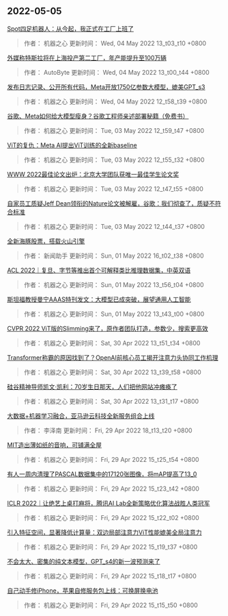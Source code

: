 
## 2022-05-05

 [Spot四足机器人：从今起，我正式在工厂上班了](https://www.jiqizhixin.com/articles/2022-05-04-3)

> 作者： 机器之心  更新时间： Wed, 04 May 2022 13_t03_t10 +0800

 [外媒称特斯拉将在上海投产第二工厂，年产能提升至100万辆](https://www.jiqizhixin.com/articles/2022-05-04-2)

> 作者： AutoByte  更新时间： Wed, 04 May 2022 13_t00_t44 +0800

 [发布日志记录、公开所有代码，Meta开放1750亿参数大模型，媲美GPT_s3](https://www.jiqizhixin.com/articles/2022-05-04)

> 作者： 机器之心  更新时间： Wed, 04 May 2022 12_t58_t39 +0800

 [谷歌、Meta如何给大模型瘦身？谷歌工程师亲述部署秘籍（免费书）](https://www.jiqizhixin.com/articles/2022-05-03-4)

> 作者： 机器之心  更新时间： Tue, 03 May 2022 12_t59_t47 +0800

 [ViT的复仇：Meta AI提出ViT训练的全新baseline](https://www.jiqizhixin.com/articles/2022-05-03-3)

> 作者： 机器之心  更新时间： Tue, 03 May 2022 12_t55_t32 +0800

 [WWW 2022最佳论文出炉：北京大学团队获唯一最佳学生论文奖](https://www.jiqizhixin.com/articles/2022-05-03-2)

> 作者： 机器之心  更新时间： Tue, 03 May 2022 12_t47_t55 +0800

 [自家员工质疑Jeff Dean领衔的Nature论文被解雇，谷歌：我们彻查了，质疑不符合标准](https://www.jiqizhixin.com/articles/2022-05-03)

> 作者： 机器之心  更新时间： Tue, 03 May 2022 12_t44_t37 +0800

 [全新海豚股票，搭载火山引擎](https://www.jiqizhixin.com/articles/2022-05-01-3)

> 作者： 新闻助手  更新时间： Sun, 01 May 2022 16_t02_t38 +0800

 [ACL 2022｜复旦、字节等推出首个可解释类比推理数据集，中英双语](https://www.jiqizhixin.com/articles/2022-05-01-2)

> 作者： 机器之心  更新时间： Sun, 01 May 2022 13_t56_t04 +0800

 [斯坦福教授曼宁AAAS特刊发文：大模型已成突破，展望通用人工智能](https://www.jiqizhixin.com/articles/2022-05-01)

> 作者： 机器之心  更新时间： Sun, 01 May 2022 13_t43_t00 +0800

 [CVPR 2022   ViT版的Slimming来了，原作者团队打造，参数少，搜索更高效](https://www.jiqizhixin.com/articles/2022-04-30-3)

> 作者： 机器之心  更新时间： Sat, 30 Apr 2022 13_t51_t34 +0800

 [Transformer称霸的原因找到了？OpenAI前核心员工揭开注意力头协同工作机理](https://www.jiqizhixin.com/articles/2022-04-30-2)

> 作者： 机器之心  更新时间： Sat, 30 Apr 2022 13_t39_t58 +0800

 [硅谷精神导师凯文·凯利：70岁生日那天，人们把他网站冲瘫痪了](https://www.jiqizhixin.com/articles/2022-04-30)

> 作者： 机器之心  更新时间： Sat, 30 Apr 2022 13_t31_t17 +0800

 [大数据+机器学习融合，亚马逊云科技全新服务组合上线](https://www.jiqizhixin.com/articles/2022-04-29-15)

> 作者： 李泽南  更新时间： Fri, 29 Apr 2022 18_t13_t20 +0800

 [MIT造出薄如纸的音响，可铺满全屋](https://www.jiqizhixin.com/articles/2022-04-29-14)

> 作者： 机器之心  更新时间： Fri, 29 Apr 2022 15_t25_t54 +0800

 [有人一周内清理了PASCAL数据集中的17120张图像，将mAP提高了13_0](https://www.jiqizhixin.com/articles/2022-04-29-13)

> 作者： 机器之心  更新时间： Fri, 29 Apr 2022 15_t23_t42 +0800

 [ICLR 2022｜让绝艺上桌打麻将，腾讯AI Lab全新策略优化算法战胜人类冠军](https://www.jiqizhixin.com/articles/2022-04-29-12)

> 作者： 机器之心  更新时间： Fri, 29 Apr 2022 15_t22_t02 +0800

 [引入特征空间，显著降低计算量：双边局部注意力ViT性能媲美全局注意力](https://www.jiqizhixin.com/articles/2022-04-29-11)

> 作者： 机器之心  更新时间： Fri, 29 Apr 2022 15_t19_t37 +0800

 [不会太大、密集的纯文本模型，GPT_s4的新一波预测来了](https://www.jiqizhixin.com/articles/2022-04-29-10)

> 作者： 机器之心  更新时间： Fri, 29 Apr 2022 15_t18_t17 +0800

 [自己动手修iPhone，苹果自修服务包上线：可换屏换电池](https://www.jiqizhixin.com/articles/2022-04-29-9)

> 作者： 机器之心  更新时间： Fri, 29 Apr 2022 15_t15_t50 +0800
